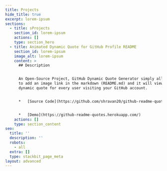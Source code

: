 ```yaml
---
title: Projects
hide_title: true
excerpt: lorem-ipsum
sections:
  - title: sProjects
    section_id: lorem-ipsum
    actions: []
    type: section_hero
  - title: Animated Dynamic Quote for GitHub Profile README
    section_id: lorem-ipsum
    image_alt: lorem-ipsum
    content: >
      ## Description


      An Open-Source Project, GitHub Dynamic Quote Generator simply allows you
      to add an image link in the markdown (README.md) and it will view you a
      dynamic quote for every user visiting your GitHub account.


      *   [Source Code](https://github.com/shravan20/github-readme-quotes)


      *   [Demo](https://github-readme-quotes.herokuapp.com/)
    actions: []
    type: section_content
seo:
  title: ''
  description: ''
  robots:
    - all
  extra: []
  type: stackbit_page_meta
layout: advanced
---
```

